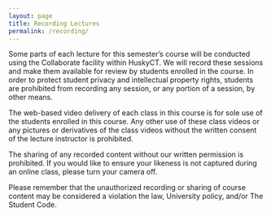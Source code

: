 ```yaml
---
layout: page
title: Recording Lectures
permalink: /recording/
---
```

Some parts of each lecture for this semester’s course will be conducted using the Collaborate facility within HuskyCT. We will record these sessions and make them available for review by students enrolled in the course. In order to protect student privacy and intellectual property rights, students are prohibited from recording any session, or any portion of a session, by other means. 

The web-based video delivery of each class in this course is for sole use of the students enrolled in this course. Any other use of these class videos or any pictures or derivatives of the class videos without the written consent of the lecture instructor is prohibited.

The sharing of any recorded content without our written permission is prohibited. If you would like to ensure your likeness is not captured during an online class, please turn your camera off. 

Please remember that the unauthorized recording or sharing of course content may be considered a violation the law, University policy, and/or The Student Code.
